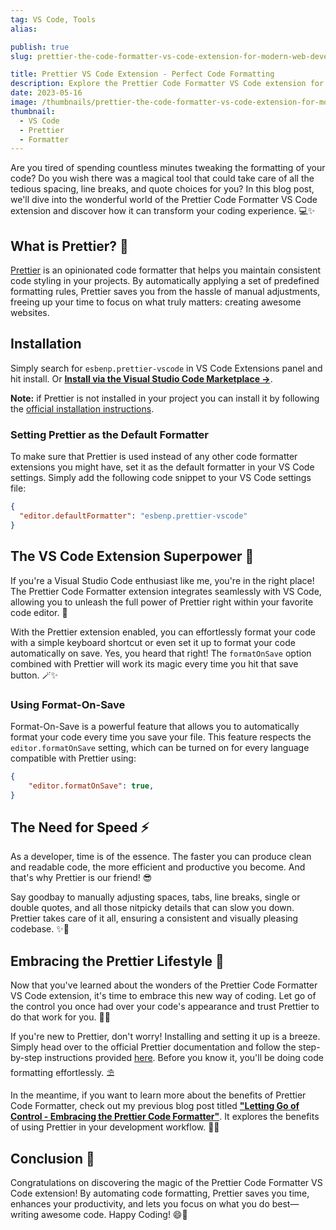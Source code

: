 ```yaml
---
tag: VS Code, Tools
alias:

publish: true
slug: prettier-the-code-formatter-vs-code-extension-for-modern-web-development

title: Prettier VS Code Extension - Perfect Code Formatting
description: Explore the Prettier Code Formatter VS Code extension for automated code formatting. Save time, boost productivity, and create cleaner code.
date: 2023-05-16
image: /thumbnails/prettier-the-code-formatter-vs-code-extension-for-modern-web-development.png
thumbnail:
  - VS Code
  - Prettier
  - Formatter
---
```


Are you tired of spending countless minutes tweaking the formatting of your code? Do you wish there was a magical tool that could take care of all the tedious spacing, line breaks, and quote choices for you? In this blog post, we'll dive into the wonderful world of the Prettier Code Formatter VS Code extension and discover how it can transform your coding experience. 💻✨

## What is Prettier? 🧐 

[Prettier](https://prettier.io/)  is an opinionated code formatter that helps you maintain consistent code styling in your projects. By automatically applying a set of predefined formatting rules, Prettier saves you from the hassle of manual adjustments, freeing up your time to focus on what truly matters: creating awesome websites.

## Installation
Simply search for `esbenp.prettier-vscode` in VS Code Extensions panel and hit install. Or **[Install via the Visual Studio Code Marketplace →](https://marketplace.visualstudio.com/items?itemName=esbenp.prettier-vscode)**.

**Note:** if Prettier is not installed in your project you can install it by following the [official installation instructions](https://prettier.io/docs/en/install.html).

### Setting Prettier as the Default Formatter
To make sure that Prettier is used instead of any other code formatter extensions you might have, set it as the default formatter in your VS Code settings. Simply add the following code snippet to your VS Code settings file:

```json settings.json
{
  "editor.defaultFormatter": "esbenp.prettier-vscode"
}
```


## The VS Code Extension Superpower 🚀

If you're a Visual Studio Code enthusiast like me, you're in the right place! The Prettier Code Formatter extension integrates seamlessly with VS Code, allowing you to unleash the full power of Prettier right within your favorite code editor. 🎉

With the Prettier extension enabled, you can effortlessly format your code with a simple keyboard shortcut or even set it up to format your code automatically on save. Yes, you heard that right! The `formatOnSave` option combined with Prettier will work its magic every time you hit that save button. 🪄✨

### Using Format-On-Save
Format-On-Save is a powerful feature that allows you to automatically format your code every time you save your file. This feature respects the `editor.formatOnSave` setting, which can be turned on for every language compatible with Prettier using:

```json settings.json
{
	"editor.formatOnSave": true,
}
```

## The Need for Speed ⚡

As a developer, time is of the essence. The faster you can produce clean and readable code, the more efficient and productive you become. And that's why Prettier is our friend! 😎

Say goodbay to manually adjusting spaces, tabs, line breaks, single or double quotes, and all those nitpicky details that can slow you down. Prettier takes care of it all, ensuring a consistent and visually pleasing codebase. ✨💪

## Embracing the Prettier Lifestyle 🌟

Now that you've learned about the wonders of the Prettier Code Formatter VS Code extension, it's time to embrace this new way of coding. Let go of the control you once had over your code's appearance and trust Prettier to do that work for you. 💁‍♀️

If you're new to Prettier, don't worry! Installing and setting it up is a breeze. Simply head over to the official Prettier documentation and follow the step-by-step instructions provided [here](https://prettier.io/docs/en/install.html). Before you know it, you'll be doing code formatting effortlessly. ⛱️

In the meantime, if you want to learn more about the benefits of Prettier Code Formatter, check out my previous blog post titled [**"Letting Go of Control - Embracing the Prettier Code Formatter"**](letting-go-of-control-embracing-the-prettier-code-formatter). It explores the benefits of using Prettier in your development workflow. 🌈🔗

## Conclusion 🎉

Congratulations on discovering the magic of the Prettier Code Formatter VS Code extension! By automating code formatting, Prettier saves you time, enhances your productivity, and lets you focus on what you do best—writing awesome code.  Happy Coding! 😄🎉
